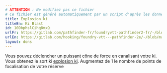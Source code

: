 ```yaml
---
# ATTENTION : Ne modifiez pas ce fichier
# Ce fichier est généré automatiquement par un script d'après les données du module Foundry VTT officiel et de sa traduction
title: Explosion ki
titleEn: Ki Blast
id: 10DbphslCihq8mxQ
urlFr: https://gitlab.com/pathfinder-fr/foundryvtt-pathfinder2-fr/-/blob/master/data/feats/10DbphslCihq8mxQ.htm
urlEn: https://gitlab.com/hooking/foundry-vtt---pathfinder-2e/-/blob/master/packs/data/feats.db/ki-blast.json
layout: dons
---
```

Vous pouvez déclencher un puissant cône de force en canalisant votre ki. Vous obtenez le sort ki [explosion ki](explosion-ki.md). Augmentez de 1 le nombre de points de focalisation de votre réserve
